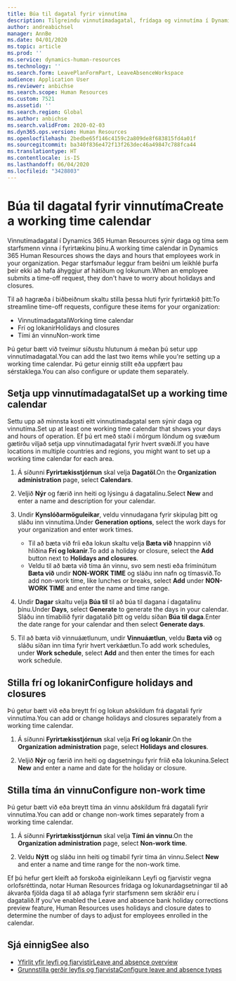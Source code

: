 ```yaml
---
title: Búa til dagatal fyrir vinnutíma
description: Tilgreindu vinnutímadagatal, frídaga og vinnutíma í Dynamics 365 Human Resources.
author: andreabichsel
manager: AnnBe
ms.date: 04/01/2020
ms.topic: article
ms.prod: ''
ms.service: dynamics-human-resources
ms.technology: ''
ms.search.form: LeavePlanFormPart, LeaveAbsenceWorkspace
audience: Application User
ms.reviewer: anbichse
ms.search.scope: Human Resources
ms.custom: 7521
ms.assetid: ''
ms.search.region: Global
ms.author: anbichse
ms.search.validFrom: 2020-02-03
ms.dyn365.ops.version: Human Resources
ms.openlocfilehash: 2bedbe65f146c4159c2a809de8f683815fd4a01f
ms.sourcegitcommit: ba340f836e472f13f263dec46a49847c788fca44
ms.translationtype: HT
ms.contentlocale: is-IS
ms.lasthandoff: 06/04/2020
ms.locfileid: "3428803"
---
```

# <a name="create-a-working-time-calendar"></a><span data-ttu-id="18fc1-103">Búa til dagatal fyrir vinnutíma</span><span class="sxs-lookup"><span data-stu-id="18fc1-103">Create a working time calendar</span></span>

<span data-ttu-id="18fc1-104">Vinnutímadagatal í Dynamics 365 Human Resources sýnir daga og tíma sem starfsmenn vinna í fyrirtækinu þínu.</span><span class="sxs-lookup"><span data-stu-id="18fc1-104">A working time calendar in Dynamics 365 Human Resources shows the days and hours that employees work in your organization.</span></span> <span data-ttu-id="18fc1-105">Þegar starfsmaður leggur fram beiðni um leikhlé þurfa þeir ekki að hafa áhyggjur af hátíðum og lokunum.</span><span class="sxs-lookup"><span data-stu-id="18fc1-105">When an employee submits a time-off request, they don't have to worry about holidays and closures.</span></span>

<span data-ttu-id="18fc1-106">Til að hagræða í biðbeiðnum skaltu stilla þessa hluti fyrir fyrirtækið þitt:</span><span class="sxs-lookup"><span data-stu-id="18fc1-106">To streamline time-off requests, configure these items for your organization:</span></span>

- <span data-ttu-id="18fc1-107">Vinnutímadagatal</span><span class="sxs-lookup"><span data-stu-id="18fc1-107">Working time calendar</span></span>
- <span data-ttu-id="18fc1-108">Frí og lokanir</span><span class="sxs-lookup"><span data-stu-id="18fc1-108">Holidays and closures</span></span>
- <span data-ttu-id="18fc1-109">Tími án vinnu</span><span class="sxs-lookup"><span data-stu-id="18fc1-109">Non-work time</span></span>

<span data-ttu-id="18fc1-110">Þú getur bætt við tveimur síðustu hlutunum á meðan þú setur upp vinnutímadagatal.</span><span class="sxs-lookup"><span data-stu-id="18fc1-110">You can add the last two items while you're setting up a working time calendar.</span></span> <span data-ttu-id="18fc1-111">Þú getur einnig stillt eða uppfært þau sérstaklega.</span><span class="sxs-lookup"><span data-stu-id="18fc1-111">You can also configure or update them separately.</span></span>

## <a name="set-up-a-working-time-calendar"></a><span data-ttu-id="18fc1-112">Setja upp vinnutímadagatal</span><span class="sxs-lookup"><span data-stu-id="18fc1-112">Set up a working time calendar</span></span>

<span data-ttu-id="18fc1-113">Settu upp að minnsta kosti eitt vinnutímadagatal sem sýnir daga og vinnutíma.</span><span class="sxs-lookup"><span data-stu-id="18fc1-113">Set up at least one working time calendar that shows your days and hours of operation.</span></span> <span data-ttu-id="18fc1-114">Ef þú ert með staði í mörgum löndum og svæðum gætirðu viljað setja upp vinnutímadagatal fyrir hvert svæði.</span><span class="sxs-lookup"><span data-stu-id="18fc1-114">If you have locations in multiple countries and regions, you might want to set up a working time calendar for each area.</span></span>

1. <span data-ttu-id="18fc1-115">Á síðunni **Fyrirtækisstjórnun** skal velja **Dagatöl**.</span><span class="sxs-lookup"><span data-stu-id="18fc1-115">On the **Organization administration** page, select **Calendars**.</span></span>

2. <span data-ttu-id="18fc1-116">Veljið **Nýr** og færið inn heiti og lýsingu á dagatalinu.</span><span class="sxs-lookup"><span data-stu-id="18fc1-116">Select **New** and enter a name and description for your calendar.</span></span>

3. <span data-ttu-id="18fc1-117">Undir **Kynslóðarmöguleikar**, veldu vinnudagana fyrir skipulag þitt og sláðu inn vinnutíma.</span><span class="sxs-lookup"><span data-stu-id="18fc1-117">Under **Generation options**, select the work days for your organization and enter work times.</span></span> 
   - <span data-ttu-id="18fc1-118">Til að bæta við fríi eða lokun skaltu velja **Bæta við** hnappinn við hliðina **Frí og lokanir**.</span><span class="sxs-lookup"><span data-stu-id="18fc1-118">To add a holiday or closure, select the **Add** button next to **Holidays and closures**.</span></span>
   - <span data-ttu-id="18fc1-119">Veldu til að bæta við tíma án vinnu, svo sem nesti eða frímínútum **Bæta við** undir **NON-WORK TIME** og sláðu inn nafn og tímasvið.</span><span class="sxs-lookup"><span data-stu-id="18fc1-119">To add non-work time, like lunches or breaks, select **Add** under **NON-WORK TIME** and enter the name and time range.</span></span>

4. <span data-ttu-id="18fc1-120">Undir **Dagar** skaltu velja **Búa til** til að búa til dagana í dagatalinu þínu.</span><span class="sxs-lookup"><span data-stu-id="18fc1-120">Under **Days**, select **Generate** to generate the days in your calendar.</span></span> <span data-ttu-id="18fc1-121">Sláðu inn tímabilið fyrir dagatalið þitt og veldu síðan **Búa til daga**.</span><span class="sxs-lookup"><span data-stu-id="18fc1-121">Enter the date range for your calendar and then select **Generate days**.</span></span>

5. <span data-ttu-id="18fc1-122">Til að bæta við vinnuáætlunum, undir **Vinnuáætlun**, veldu **Bæta við** og sláðu síðan inn tíma fyrir hvert verkáætlun.</span><span class="sxs-lookup"><span data-stu-id="18fc1-122">To add work schedules, under **Work schedule**, select **Add** and then enter the times for each work schedule.</span></span>

## <a name="configure-holidays-and-closures"></a><span data-ttu-id="18fc1-123">Stilla frí og lokanir</span><span class="sxs-lookup"><span data-stu-id="18fc1-123">Configure holidays and closures</span></span>

<span data-ttu-id="18fc1-124">Þú getur bætt við eða breytt frí og lokun aðskildum frá dagatali fyrir vinnutíma.</span><span class="sxs-lookup"><span data-stu-id="18fc1-124">You can add or change holidays and closures separately from a working time calendar.</span></span>

1. <span data-ttu-id="18fc1-125">Á síðunni **Fyrirtækisstjórnun** skal velja **Frí og lokanir**.</span><span class="sxs-lookup"><span data-stu-id="18fc1-125">On the **Organization administration** page, select **Holidays and closures**.</span></span>

2. <span data-ttu-id="18fc1-126">Veljið **Nýr** og færið inn heiti og dagsetningu fyrir fríið eða lokunina.</span><span class="sxs-lookup"><span data-stu-id="18fc1-126">Select **New** and enter a name and date for the holiday or closure.</span></span>

## <a name="configure-non-work-time"></a><span data-ttu-id="18fc1-127">Stilla tíma án vinnu</span><span class="sxs-lookup"><span data-stu-id="18fc1-127">Configure non-work time</span></span>

<span data-ttu-id="18fc1-128">Þú getur bætt við eða breytt tíma án vinnu aðskildum frá dagatali fyrir vinnutíma.</span><span class="sxs-lookup"><span data-stu-id="18fc1-128">You can add or change non-work times separately from a working time calendar.</span></span>

1. <span data-ttu-id="18fc1-129">Á síðunni **Fyrirtækisstjórnun** skal velja **Tími án vinnu**.</span><span class="sxs-lookup"><span data-stu-id="18fc1-129">On the **Organization administration** page, select **Non-work time**.</span></span>

2. <span data-ttu-id="18fc1-130">Veldu **Nýtt** og sláðu inn heiti og tímabil fyrir tíma án vinnu.</span><span class="sxs-lookup"><span data-stu-id="18fc1-130">Select **New** and enter a name and time range for the non-work time.</span></span>

<span data-ttu-id="18fc1-131">Ef þú hefur gert kleift að forskoða eiginleikann Leyfi og fjarvistir vegna orlofsréttinda, notar Human Resources frídaga og lokunardagsetningar til að ákvarða fjölda daga til að aðlaga fyrir starfsmenn sem skráðir eru í dagatalið.</span><span class="sxs-lookup"><span data-stu-id="18fc1-131">If you've enabled the Leave and absence bank holiday corrections preview feature, Human Resources uses holidays and closure dates to determine the number of days to adjust for employees enrolled in the calendar.</span></span>

## <a name="see-also"></a><span data-ttu-id="18fc1-132">Sjá einnig</span><span class="sxs-lookup"><span data-stu-id="18fc1-132">See also</span></span>

- [<span data-ttu-id="18fc1-133">Yfirlit yfir leyfi og fjarvistir</span><span class="sxs-lookup"><span data-stu-id="18fc1-133">Leave and absence overview</span></span>](hr-leave-and-absence-overview.md)
- [<span data-ttu-id="18fc1-134">Grunnstilla gerðir leyfis og fjarvista</span><span class="sxs-lookup"><span data-stu-id="18fc1-134">Configure leave and absence types</span></span>](hr-leave-and-absence-types.md)
